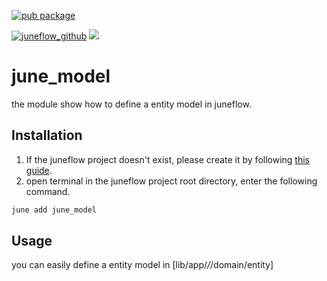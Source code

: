 [![pub package](https://img.shields.io/pub/v/june_model.svg)](https://pub.dartlang.org/packages/june_model)

[![juneflow_github](https://img.shields.io/badge/Juneflow-GitHub-181717?style=for-the-badge&logo=github)](https://github.com/melodysdreamj/juneflow)
[![](https://img.shields.io/badge/View-Hub-007bff?style=for-the-badge&logo=flutter)](https://view.juneflow.org/)

# june_model
the module show how to define a entity model in juneflow.

##  Installation
1. If the juneflow project doesn't exist, please create it by following [this guide](https://doc.juneflow.org/).
2. open terminal in the juneflow project root directory, enter the following command.
 ```bash
 june add june_model
 ```

## Usage
you can easily define a entity model in [lib/app/_/_/domain/entity]
